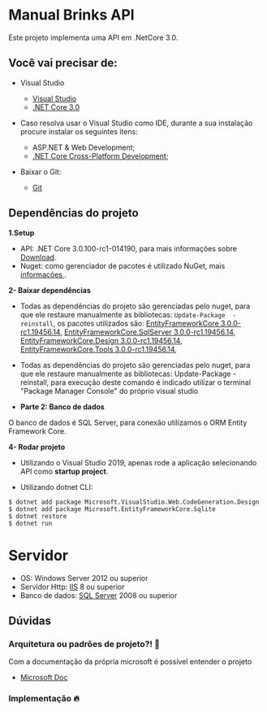 # Manual Brinks API

Este projeto implementa uma API em .NetCore 3.0.

## Você vai precisar de:

* Visual Studio

    - [Visual Studio](https://visualstudio.microsoft.com/pt-br/vs/?rr=https%3A%2F%2Fwww.google.com%2F)
    - [.NET Core 3.0](https://www.microsoft.com/net/download)

* Caso resolva usar o Visual Studio como IDE, durante a sua instalação procure instalar os seguintes itens:
    - ASP.NET & Web Development;
	- [.NET Core Cross-Platform Development](https://dotnet.microsoft.com/download/dotnet-core/thank-you/sdk-3.0.101-windows-x64-installer);
	
* Baixar o Git:
    
    - [Git](https://git-scm.com/downloads)

## Dependências do projeto


**1.Setup** 

* API: .NET Core 3.0.100-rc1-014190, para mais informações sobre [Download](https://dotnet.microsoft.com/download/dotnet-core/3.0).
* Nuget: como gerenciador de pacotes é utilizado NuGet, mais [informações ](https://www.nuget.org/).

**2- Baixar dependências**

* Todas as dependências do projeto são gerenciadas pelo nuget, para que ele restaure manualmente as bibliotecas: 
 `Update-Package  -reinstall`, os pacotes utilizados são:
 [EntityFrameworkCore 3.0.0-rc1.19456.14](https://www.nuget.org/packages/Microsoft.EntityFrameworkCore/3.0.0-rc1.19456.14),
 [EntityFrameworkCore.SqlServer 3.0.0-rc1.19456.14](https://www.nuget.org/packages/Microsoft.EntityFrameworkCore.SqlServer/3.0.0-rc1.19456.14),
 [EntityFrameworkCore.Design 3.0.0-rc1.19456.14](https://www.nuget.org/packages/Microsoft.EntityFrameworkCore.Design/3.0.0-rc1.19456.14),
 [EntityFrameworkCore.Tools 3.0.0-rc1.19456.14](https://www.nuget.org/packages/Microsoft.EntityFrameworkCore.Tools/3.0.0-rc1.19456.14),
 
* Todas as dependências do projeto são gerenciadas pelo nuget, para que ele restaure manualmente as bibliotecas: Update-Package -reinstall, para execução deste comando é indicado utilizar o terminal "Package Manager Console" do próprio visual studio

- **Parte 2: Banco de dados**

O banco de dados é SQL Server, para conexão utilizamos o ORM Entity Framework Core.


**4- Rodar projeto**

* Utilizando o Visual Studio 2019, apenas rode a aplicação selecionando API como **startup project**.


* Utilizando dotnet CLI:

```
$ dotnet add package Microsoft.VisualStudio.Web.CodeGeneration.Design
$ dotnet add package Microsoft.EntityFrameworkCore.Sqlite
$ dotnet restore
$ dotnet run
```


# Servidor
* OS: Windows Server 2012 ou superior
* Servidor Http: [IIS](https://www.iis.net/) 8 ou superior
* Banco de dados: [SQL Server](https://docs.microsoft.com/pt-br/sql/) 2008 ou superior


## Dúvidas

### Arquitetura ou padrões de projeto?! :blue_book:

Com a documentação da própria microsoft é possível entender o projeto
- [Microsoft Doc](https://dotnet.microsoft.com/learn/dotnet/hello-world-tutorial/intro)

### Implementação :fire:







